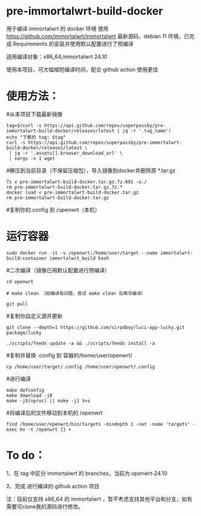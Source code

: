 # pre-immortalwrt-build-docker

用于编译 immortalwrt 的 docker 环境
使用 https://github.com/immortalwrt/immortalwrt 最新源码，debian 11 环境，已完成 Requirements 的安装并使用默认配置进行了预编译

适用编译对象：x86_64;immortalwrt 24.10

使用本项目，可大幅缩短编译时间，配合 github action 使用更佳

# 使用方法：

#从本项目下载最新镜像

 ````
tag=$(curl -s https://api.github.com/repos/superpassby/pre-immortalwrt-build-docker/releases/latest | jq -r '.tag_name')
echo "下载的 tag: $tag"
curl -s https://api.github.com/repos/superpassby/pre-immortalwrt-build-docker/releases/latest \
  | jq -r '.assets[].browser_download_url' \
  | xargs -n 1 wget
 ````



#解压到当前目录（不保留压缩包），导入镜像到docker并删除原 *.tar.gz
 ````
7z x pre-immortalwrt-build-docker.tar.gz.7z.001 -o./
rm pre-immortalwrt-build-docker.tar.gz.7z.*
docker load < pre-immortalwrt-build-docker.tar.gz
rm pre-immortalwrt-build-docker.tar.gz
 ````
#复制你的.config 到 /openwrt（本机）

# 运行容器
 ````
sudo docker run -it -v /openwrt:/home/user/target --name immortalwrt-build-container immortalwrt_build bash
 ````
#二次编译（镜像已用默认配置进行预编译）
 ````
cd openwrt

# make clean （如编译有问题，尝试 make clean 后再次编译）

git pull
 ````
#复制你自定义源并更新
 ````
git clone --depth=1 https://github.com/sirpdboy/luci-app-lucky.git package/lucky

./scripts/feeds update -a && ./scripts/feeds install -a
 ````
#复制并替换 .config 到 容器的/home/user/openwrt/
 ````
cp /home/user/target/.config /home/user/openwrt/.config
 ````
#进行编译
 ````
make defconfig
make download -j8
make -j$(nproc) || make -j1 V=s
 ````
#将编译后的文件移动到本机的 /openwrt
 ````
find /home/user/openwrt/bin/targets -mindepth 1 -not -name 'targets' -exec mv -t /openwrt {} +
 ````


# To do：

1、在 tag 中区分 immortalwrt 的 branches，当前为 openwrt-24.10

2、完成 进行编译的 github action 项目

注：目前仅支持 x86_64 的 immortalwrt ，暂不考虑支持其他平台和分支，如有需要可clone我的源码进行修改。
